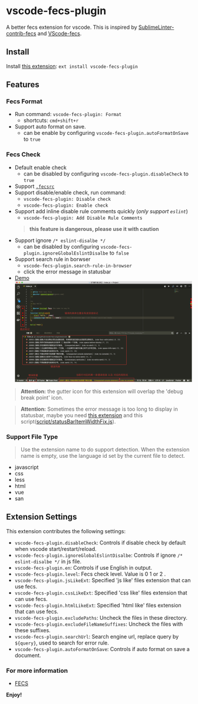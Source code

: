 # vscode-fecs-plugin

A better fecs extension for vscode. This is inspired by [SublimeLinter-contrib-fecs](https://github.com/robbenmu/SublimeLinter-contrib-fecs) and [VScode-fecs](https://github.com/MarxJiao/VScode-fecs).

## Install

Install [this extension](https://marketplace.visualstudio.com/items?itemName=l5oo00.vscode-fecs-plugin): `ext install vscode-fecs-plugin`

## Features


### Fecs Format

- Run command: `vscode-fecs-plugin: Format`
  - shortcuts: `cmd+shift+r`
- Support auto format on save.
  - can be enable by configuring `vscode-fecs-plugin.autoFormatOnSave` to `true`

### Fecs Check

- Default enable check
  - can be disabled by configuring `vscode-fecs-plugin.disableCheck` to `true`
- Support [`.fecsrc`](https://github.com/l5oo00/vscode-fecs-plugin/blob/master/fecsrc/README.md)
- Support disable/enable check, run command:
  - `vscode-fecs-plugin: Disable check`
  - `vscode-fecs-plugin: Enable check`
- Support add inline disable rule comments quickly (*only support `eslint`*)
  - `vscode-fecs-plugin: Add Disable Rule Comments`
  > **this feature is dangerous, please use it with caution**
- Support ignore `/* eslint-disalbe */`
  - can be disabled by configuring `vscode-fecs-plugin.ignoreGlobalEslintDisalbe` to `false`
- Support search rule in borwser
  - `vscode-fecs-plugin.search-rule-in-browser`
  - click the error message in statusbar
- [Demo](https://github.com/l5oo00/vscode-fecs-plugin/blob/master/demo.md)
  ![javascript](images/js.png)

> **Attention:** the gutter icon for this extension will overlap the 'debug break point' icon.

> **Attention:** Sometimes the error message is too long to display in statusbar, maybe you need [this extension](https://marketplace.visualstudio.com/items?itemName=be5invis.vscode-custom-css) and this script([script/statusBarItemWidthFix.js](https://github.com/l5oo00/vscode-fecs-plugin/blob/master/scripts/statusBarItemWidthFix.js)).

### Support File Type

> Use the extension name to do support detection. When the extension name is empty, use the language id set by the current file to detect.

- javascript
- css
- less
- html
- vue
- san

## Extension Settings

This extension contributes the following settings:

- `vscode-fecs-plugin.disableCheck`: Controls if disable check by default when vscode start/restart/reload.
- `vscode-fecs-plugin.ignoreGlobalEslintDisalbe`: Controls if ignore `/* eslint-disalbe */` in js file.
- `vscode-fecs-plugin.en`: Controls if use English in output.
- `vscode-fecs-plugin.level`: Fecs check level. Value is 0 1 or 2 .
- `vscode-fecs-plugin.jsLikeExt`: Specified 'js like' files extension that can use fecs.
- `vscode-fecs-plugin.cssLikeExt`: Specified 'css like' files extension that can use fecs.
- `vscode-fecs-plugin.htmlLikeExt`: Specified 'html like' files extension that can use fecs.
- `vscode-fecs-plugin.excludePaths`: Uncheck the files in these directory.
- `vscode-fecs-plugin.excludeFileNameSuffixes`: Uncheck the files with these suffixes.
- `vscode-fecs-plugin.searchUrl`: Search engine url, replace query by `${query}`, used to search for error rule.
- `vscode-fecs-plugin.autoFormatOnSave`: Controls if auto format on save a document.

### For more information

* [FECS](http://fecs.baidu.com/)

**Enjoy!**
